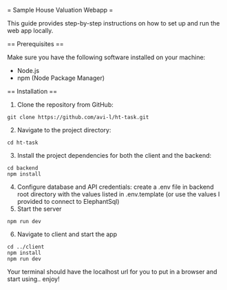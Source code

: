 = Sample House Valuation Webapp =

This guide provides step-by-step instructions on how to set up and run the web app locally.

== Prerequisites ==

Make sure you have the following software installed on your machine:

- Node.js
- npm (Node Package Manager)

== Installation ==

1. Clone the repository from GitHub:

```
git clone https://github.com/avi-l/ht-task.git
```

2. Navigate to the project directory:

```
cd ht-task
```

3. Install the project dependencies for both the client and the backend:

```
cd backend
npm install
```

4. Configure database and API credentials: create a .env file in backend root directory with the values listed in .env.template (or use the values I provided to connect to ElephantSql)
5. Start the server

```
npm run dev
```

6. Navigate to client and start the app

```
cd ../client
npm install
npm run dev
```

Your terminal should have the localhost url for you to put in a browser and start using.. enjoy!
